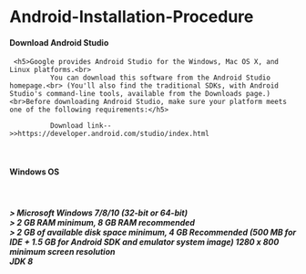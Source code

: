 # Android-Installation-Procedure

  <h4>Download Android Studio</h4>

     <h5>Google provides Android Studio for the Windows, Mac OS X, and Linux platforms.<br>
              You can download this software from the Android Studio homepage.<br> (You'll also find the traditional SDKs, with Android Studio's command-line tools, available from the Downloads page.) <br>Before downloading Android Studio, make sure your platform meets one of the following requirements:</h5>
        
              Download link-->>https://developer.android.com/studio/index.html
<br>
  <h4>Windows OS</h4></br>
<h5>
 > Microsoft Windows 7/8/10 (32-bit or 64-bit)<br>
 > 2 GB RAM minimum, 8 GB RAM recommended<br>
 > 2 GB of available disk space minimum, 4 GB Recommended (500 MB for IDE + 1.5 GB for Android SDK and emulator system image)
   1280 x 800 minimum screen resolution<br>
   JDK 8
</h5>
